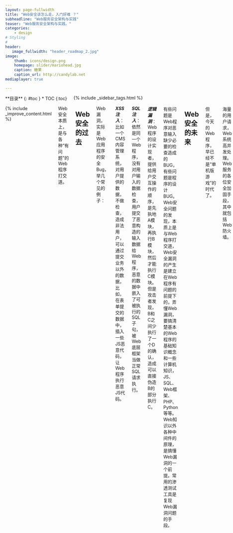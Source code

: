 ```yaml
---
layout: page-fullwidth
title: "Web安全该怎么走，入门好难 ？"
subheadline: "Web服务安全架构与实践"
teaser: "Web服务安全架构与实践。"
categories:
    - design
# Styling
#
header:
   image_fullwidth: "header_roadmap_2.jpg"
image:
    thumb: icons/design.png   
    homepage: slider/mariohead.jpg 
    caption: 糖果
    caption_url: http://candylab.net
mediaplayer: true

---
```

<!--more-->


<div class="row">
<div class="medium-4 medium-push-8 columns" markdown="1">
<div class="panel radius" markdown="1">
**目录**
{: #toc }
*  TOC
{:toc}
</div>
{% include _sidebar_tags.html %}
</div><!-- /.medium-4.columns -->


<div class="medium-8 medium-pull-4 columns" markdown="1">

{% include _improve_content.html %}



Web安全本质上， 是与各种“有问题”的Web程序打交道。

## Web安全的过去

Web漏洞，实际是Web应用程序的安全Bug，举几个常见的例子：

***XSS注入***：比如一个CMS内容管理系统，对用户提供的数据，不做检查，造成非法用户，可以通过提交业务以外的数据，比如，在表单提交的数据中，插入一些JS恶意代码，让Web程序执行恶意JS代码。



***SQL注入***：依然是同一个Web程序，没有对用户输入的数据检查，用户提交了恶意构造的输入数据给Web程序，恶意的数据中嵌入了可被执行的SQL子句，被Web底层框架当做正常SQL请求执行。



***逻辑漏洞***：Web程序的设计实现者，提供给用户交互操作的顺序，是先执地A模块，再执行B模块，然后才能执行C模块。但是攻击者发现，B和C之间少执行了一个D的确认，造成可以直接伪造B的部分执行C。



有些问题是Web程序对恶意输入缺少必要的检查造成的BUG，有些问题是程序的设计BUG。Web安全问题的发现，本质上是与Web程序打交道，Web安全漏洞的产生是建立在Web程序有问题的前提下的，弄懂Web漏洞，要搞清楚基本的Web程序的基础知识概念和一些计算机知识，JS、SQL、Web框架、PHP、Python等等。Web知识以外各种中间件的原理， 是搞懂Web漏洞的一个前提。常用的渗透测试工具是复现Web漏洞问题的手段。

## Web安全的未来

但是，今天的Web程序，早已经不是“单机版游戏”的时代了。


海量的用户请求，Web系统高并发处理。Web服务的各位安全加固手段，其中就包括Web防火墙。


今天的Web渗透、安全测试，不再是直接面对简单的Web漏洞，要面对高并发的Web架构、Web防火墙防御体系、零信任安全机制、主机防护、神经网络机器学习发现威胁，这些防御手段的攻击原理是什么，是否可能绕过，形成新的课题。

Web漏洞的工作原理当然很重要，漏洞在层出不穷的同时，Web防御体系也在演表进化，需要一个相对更全面的角度看今天的Web安全。

人民邮电出版社异步社区推出的新书《墨守之道》。这本书讲了Web漏洞的原理同时、讲Web架构知识、Web防御系统原理、Web防御系统发现威胁的算法、语意分析算法、绕过WAF防火墙的原理等等知识点，给出新的视角看Web安全。


Web安全也是由浅入深的一个学习过程，只要多积累、多实践一定有收获和成长。

![封面](https://p5.ssl.qhimg.com/t0124ddc10f11958b09.jpg)


